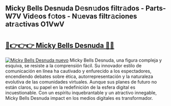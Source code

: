 ## Micky Bells Desnuda D𝚎sn𝚞dos filtr𝚊dos - Parts-W7V Vid𝚎os f𝚘tos - N𝚞evas filtr𝚊ciones atr𝚊ctivas O1VwV

# <h2><a href="http://mb5bq9q.tromn.icu/?c=Micky+Bells+Desnuda">🔗👉👉👉 Micky Bells Desnuda 🔗🔗</a></h2>

[![Micky Bells Desnuda nuevo](https://i.imgur.com/pEAQMta.gif)](http://mb5bq9q.tromn.icu/?c=Micky+Bells+Desnuda)
Micky Bells Desnuda, una figura compleja y esquiva, se resiste a la comprensión fácil. Su innovador estilo de comunicación en línea ha cautivado y enfurecido a los espectadores, encendiendo debates sobre ética, autorrepresentación y la naturaleza evolutiva de las comunidades virtuales. Aunque sus planes de futuro no están claros, su papel en la redefinición de la esfera digital es incuestionable. Con un espíritu inquebrantable y un atractivo innegable, Micky Bells Desnuda impact en los medios digitales es transformador.
